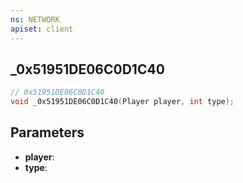 ```yaml
---
ns: NETWORK
apiset: client
---
```

## _0x51951DE06C0D1C40

```c
// 0x51951DE06C0D1C40
void _0x51951DE06C0D1C40(Player player, int type);
```


## Parameters
* **player**:
* **type**: